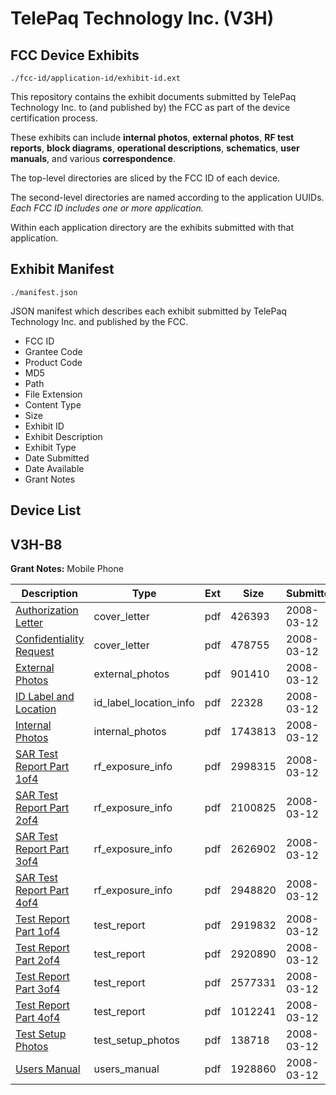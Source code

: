 # TelePaq Technology Inc. (V3H)
## FCC Device Exhibits

```
./fcc-id/application-id/exhibit-id.ext
```

This repository contains the exhibit documents submitted by TelePaq Technology Inc. to (and published by) the FCC as part of the device certification process.

These exhibits can include **internal photos**, **external photos**, **RF test reports**, **block diagrams**, **operational descriptions**, **schematics**, **user manuals**, and various **correspondence**.

The top-level directories are sliced by the FCC ID of each device.

The second-level directories are named according to the application UUIDs. *Each FCC ID includes one or more application.*

Within each application directory are the exhibits submitted with that application. 

## Exhibit Manifest

```
./manifest.json
```

JSON manifest which describes each exhibit submitted by TelePaq Technology Inc. and published by the FCC.

- FCC ID
- Grantee Code
- Product Code
- MD5
- Path
- File Extension
- Content Type
- Size
- Exhibit ID
- Exhibit Description
- Exhibit Type
- Date Submitted
- Date Available
- Grant Notes

## Device List
## V3H-B8
**Grant Notes:** Mobile Phone

| Description | Type | Ext | Size | Submitted | Available |
| ----------- | ---- | --- | ---- | --------- | --------- |
| [Authorization Letter](V3H-B8/27e2acfcbe5f8bc40a87bd665ec65a42/913585.pdf) | cover_letter | pdf | 426393 | 2008-03-12 | 2008-03-12 |
| [Confidentiality Request](V3H-B8/27e2acfcbe5f8bc40a87bd665ec65a42/913586.pdf) | cover_letter | pdf | 478755 | 2008-03-12 | 2008-03-12 |
| [External Photos](V3H-B8/27e2acfcbe5f8bc40a87bd665ec65a42/913588.pdf) | external_photos | pdf | 901410 | 2008-03-12 | 2008-03-12 |
| [ID Label and Location](V3H-B8/27e2acfcbe5f8bc40a87bd665ec65a42/913589.pdf) | id_label_location_info | pdf | 22328 | 2008-03-12 | 2008-03-12 |
| [Internal Photos](V3H-B8/27e2acfcbe5f8bc40a87bd665ec65a42/913590.pdf) | internal_photos | pdf | 1743813 | 2008-03-12 | 2008-03-12 |
| [SAR Test Report Part 1of4](V3H-B8/27e2acfcbe5f8bc40a87bd665ec65a42/913592.pdf) | rf_exposure_info | pdf | 2998315 | 2008-03-12 | 2008-03-12 |
| [SAR Test Report Part 2of4](V3H-B8/27e2acfcbe5f8bc40a87bd665ec65a42/913593.pdf) | rf_exposure_info | pdf | 2100825 | 2008-03-12 | 2008-03-12 |
| [SAR Test Report Part 3of4](V3H-B8/27e2acfcbe5f8bc40a87bd665ec65a42/913594.pdf) | rf_exposure_info | pdf | 2626902 | 2008-03-12 | 2008-03-12 |
| [SAR Test Report Part 4of4](V3H-B8/27e2acfcbe5f8bc40a87bd665ec65a42/913595.pdf) | rf_exposure_info | pdf | 2948820 | 2008-03-12 | 2008-03-12 |
| [Test Report Part 1of4](V3H-B8/27e2acfcbe5f8bc40a87bd665ec65a42/913610.pdf) | test_report | pdf | 2919832 | 2008-03-12 | 2008-03-12 |
| [Test Report Part 2of4](V3H-B8/27e2acfcbe5f8bc40a87bd665ec65a42/913611.pdf) | test_report | pdf | 2920890 | 2008-03-12 | 2008-03-12 |
| [Test Report Part 3of4](V3H-B8/27e2acfcbe5f8bc40a87bd665ec65a42/913612.pdf) | test_report | pdf | 2577331 | 2008-03-12 | 2008-03-12 |
| [Test Report Part 4of4](V3H-B8/27e2acfcbe5f8bc40a87bd665ec65a42/913613.pdf) | test_report | pdf | 1012241 | 2008-03-12 | 2008-03-12 |
| [Test Setup Photos](V3H-B8/27e2acfcbe5f8bc40a87bd665ec65a42/913597.pdf) | test_setup_photos | pdf | 138718 | 2008-03-12 | 2008-03-12 |
| [Users Manual](V3H-B8/27e2acfcbe5f8bc40a87bd665ec65a42/913614.pdf) | users_manual | pdf | 1928860 | 2008-03-12 | 2008-03-12 |

